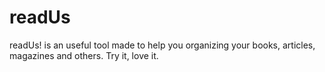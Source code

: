 # readUs
readUs! is an useful tool made to help you organizing your books, articles, magazines and others. Try it, love it.
